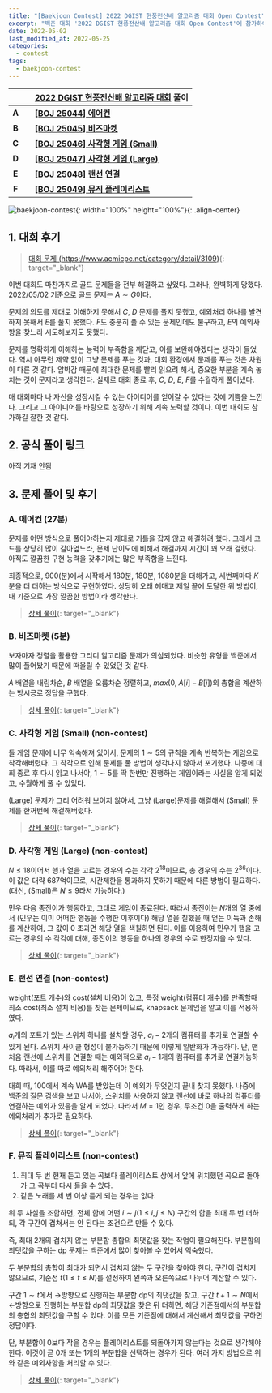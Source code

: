 ```yaml
---
title: "[Baekjoon Contest] 2022 DGIST 현풍전산배 알고리즘 대회 Open Contest"
excerpt: "백준 대회 '2022 DGIST 현풍전산배 알고리즘 대회 Open Contest'에 참가하여 문제를 푼 소감과 간단한 풀이 작성"
date: 2022-05-02
last_modified_at: 2022-05-25
categories:
  - contest
tags:
  - baekjoon-contest
---
```


|||[2022 DGIST 현풍전산배 알고리즘 대회](https://burningfalls.github.io/contest/dgist-baekjoon-contest/) 풀이|
|:---:|:---:|:---|
|**A**||**[[BOJ 25044] 에어컨](https://burningfalls.github.io/algorithm/boj-25044/)**|
|**B**||**[[BOJ 25045] 비즈마켓](https://burningfalls.github.io/algorithm/boj-25045/)**|
|**C**||**[[BOJ 25046] 사각형 게임 (Small)](https://burningfalls.github.io/algorithm/boj-25046/)**|
|**D**||**[[BOJ 25047] 사각형 게임 (Large)](https://burningfalls.github.io/algorithm/boj-25047/)**|
|**E**||**[[BOJ 25048] 랜선 연결](https://burningfalls.github.io/algorithm/boj-25048/)**|
|**F**||**[[BOJ 25049] 뮤직 플레이리스트](https://burningfalls.github.io/algorithm/boj-25049/)**|

![baekjoon-contest](https://user-images.githubusercontent.com/30232837/166191010-b3245c64-87c4-4646-87f3-2950930126b0.png "baekjoon-contest"){: width="100%" height="100%"}{: .align-center}

## 1. 대회 후기

> [대회 문제 (https://www.acmicpc.net/category/detail/3109)](https://www.acmicpc.net/category/detail/3109){: target="_blank"}

이번 대회도 마찬가지로 골드 문제들을 전부 해결하고 싶었다. 그러나, 완벽하게 망했다. 2022/05/02 기준으로 골드 문제는 $A\sim G$이다.

문제의 의도를 제대로 이해하지 못해서 $C$, $D$ 문제를 풀지 못했고, 예외처리 하나를 발견하지 못해서 $E$를 풀지 못했다. $F$도 충분히 풀 수 있는 문제인데도 불구하고, $E$의 예외사항을 찾느라 시도해보지도 못했다. 

문제를 명확하게 이해하는 능력이 부족함을 깨닫고, 이를 보완해야겠다는 생각이 들었다. 역시 아무런 제약 없이 그냥 문제를 푸는 것과, 대회 환경에서 문제를 푸는 것은 차원이 다른 것 같다. 압박감 때문에 최대한 문제를 빨리 읽으려 해서, 중요한 부분을 계속 놓치는 것이 문제라고 생각한다. 실제로 대회 종료 후, $C$, $D$, $E$, $F$를 수월하게 풀어냈다.

매 대회마다 나 자신을 성장시킬 수 있는 아이디어를 얻어갈 수 있다는 것에 기쁨을 느낀다. 그리고 그 아이디어를 바탕으로 성장하기 위해 계속 노력할 것이다. 이번 대회도 참가하길 잘한 것 같다.

## 2. 공식 풀이 링크

아직 기재 안됨

## 3. 문제 풀이 및 후기

### A. 에어컨 (27분)

문제를 어떤 방식으로 풀어야하는지 제대로 기틀을 잡지 않고 해결하려 했다. 그래서 코드를 상당히 많이 갈아엎느라, 문제 난이도에 비해서 해결까지 시간이 꽤 오래 걸렸다. 아직도 깔끔한 구현 능력을 갖추기에는 많은 부족함을 느낀다.

최종적으로, $900$(분)에서 시작해서 $180$분, $180$분, $1080$분을 더해가고, 세번째마다 $K$분을 더 더하는 방식으로 구현하였다. 상당히 오래 헤매고 제일 끝에 도달한 위 방법이, 내 기준으로 가장 깔끔한 방법이라 생각한다. 

> [상세 풀이](https://burningfalls.github.io/algorithm/boj-25044/){: target="_blank"}

### B. 비즈마켓 (5분)

보자마자 정렬을 활용한 그리디 알고리즘 문제가 의심되었다. 비슷한 유형을 백준에서 많이 풀어봤기 때문에 떠올릴 수 있었던 것 같다. 

$A$ 배열을 내림차순, $B$ 배열을 오름차순 정렬하고, $max(0,\;A[i] - B[i])$의 총합을 계산하는 방시긍로 정답을 구했다.

> [상세 풀이](https://burningfalls.github.io/algorithm/boj-25045/){: target="_blank"}

### C. 사각형 게임 (Small) (non-contest)

돌 게임 문제에 너무 익숙해져 있어서, 문제의 $1\sim 5$의 규칙을 계속 반복하는 게임으로 착각해버렸다. 그 착각으로 인해 문제를 풀 방법이 생각나지 않아서 포기했다. 나중에 대회 종료 후 다시 읽고 나서야, $1\sim 5$를 딱 한번만 진행하는 게임이라는 사실을 알게 되었고, 수월하게 풀 수 있었다.

(Large) 문제가 그리 어려워 보이지 않아서, 그냥 (Large)문제를 해결해서 (Small) 문제를 한꺼번에 해결해버렸다.

> [상세 풀이](https://burningfalls.github.io/algorithm/boj-25046/){: target="_blank"}

### D. 사각형 게임 (Large) (non-contest)

$N \leq 18$이어서 행과 열을 고르는 경우의 수는 각각 $2^{18}$이므로, 총 경우의 수는 $2^{36}$이다. 이 값은 대략 687억이므로, 시간제한을 통과하지 못하기 때문에 다른 방법이 필요하다. (대신, (Small)은 $N\leq 9$라서 가능하다.) 

민우 다음 종진이가 행동하고, 그대로 게임이 종료된다. 따라서 종진이는 $N$개의 열 중에서 (민우는 이미 어떠한 행동을 수행한 이후이다) 해당 열을 칠했을 때 얻는 이득과 손해를 계산하여, 그 값이 0 초과면 해당 열을 색칠하면 된다. 이를 이용하여 민우가 행을 고르는 경우의 수 각각에 대해, 종진이의 행동을 하나의 경우의 수로 한정지을 수 있다.

> [상세 풀이](https://burningfalls.github.io/algorithm/boj-25047/){: target="_blank"}

### E. 랜선 연결 (non-contest)

weight(포트 개수)와 cost(설치 비용)이 있고, 특정 weight(컴퓨터 개수)를 만족할때 최소 cost(최소 설치 비용)를 찾는 문제이므로, knapsack 문제임을 알고 이를 적용하였다.

$a_i$개의 포트가 있는 스위치 하나를 설치할 경우, $a_i-2$개의 컴퓨터를 추가로 연결할 수 있게 된다. 스위치 사이클 형성이 불가능하기 때문에 이렇게 일반화가 가능하다. 단, 맨 처음 랜선에 스위치를 연결할 때는 예외적으로 $a_i-1$개의 컴퓨터를 추가로 연결가능하다. 따라서, 이를 따로 예외처리 해주어야 한다.

대회 때, $100%$에서 계속 WA를 받았는데 이 예외가 무엇인지 끝내 찾지 못했다. 나중에 백준의 질문 검색을 보고 나서야, 스위치를 사용하지 않고 랜선에 바로 하나의 컴퓨터를 연결하는 예외가 있음을 알게 되었다. 따라서 $M=1$인 경우, 무조건 $0$을 출력하게 하는 예외처리가 추가로 필요하다.

> [상세 풀이](https://burningfalls.github.io/algorithm/boj-25048/){: target="_blank"}

### F. 뮤직 플레이리스트 (non-contest)

1. 최대 두 번 현재 듣고 있는 곡보다 플레이리스트 상에서 앞에 위치했던 곡으로 돌아가 그 곡부터 다시 들을 수 있다.
2. 같은 노래를 세 번 이상 듣게 되는 경우는 없다.

위 두 사실을 조합하면, 전체 합에 어떤 $i\sim j(1\leq i,j\leq N)$ 구간의 합을 최대 두 번 더하되, 각 구간이 겹쳐서는 안 된다는 조건으로 만들 수 있다.

즉, 최대 2개의 겹치지 않는 부분합 총합의 최댓값을 찾는 작업이 필요해진다. 부분합의 최댓값을 구하는 dp 문제는 백준에서 많이 찾아볼 수 있어서 익숙했다.

두 부분합의 총합이 최대가 되면서 겹치지 않는 두 구간을 찾아야 한다. 구간이 겹치지 않으므로, 기준점 $t(1\leq t\leq N)$를 설정하여 왼쪽과 오른쪽으로 나누어 계산할 수 있다.

구간 $1\sim t$에서 $\rightarrow$방향으로 진행하는 부분합 dp의 최댓값을 찾고, 구간 $t+1\sim N$에서 $\leftarrow$방향으로 진행하는 부분합 dp의 최댓값을 찾은 뒤 더하면, 해당 기준점에서의 부분합의 총합의 최댓값을 구할 수 있다. 이를 모든 기준점에 대해서 계산해서 최댓값을 구하면 정답이다.

단, 부분합이 $0$보다 작을 경우는 플레이리스트를 되돌아가지 않는다는 것으로 생각해야한다. 이것이 곧 0개 또는 1개의 부분합을 선택하는 경우가 된다. 여러 가지 방법으로 위와 같은 예외사항을 처리할 수 있다.

> [상세 풀이](https://burningfalls.github.io/algorithm/boj-25049/){: target="_blank"}